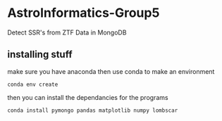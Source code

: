 # AstroInformatics-Group5
Detect SSR's from ZTF Data in MongoDB

## installing stuff
make sure you have anaconda then use conda to make an environment
```
conda env create
```

then you can install the dependancies for the programs
```
conda install pymongo pandas matplotlib numpy lombscar
```
